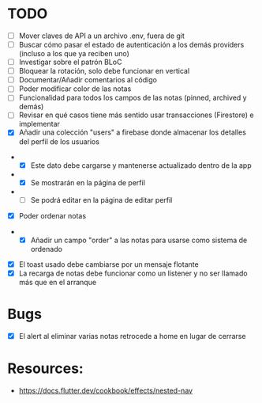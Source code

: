 # TODO
- [ ] Mover claves de API a un archivo .env, fuera de git
- [ ] Buscar cómo pasar el estado de autenticación a los demás providers (incluso a los que ya reciben uno)
- [ ] Investigar sobre el patrón BLoC
- [ ] Bloquear la rotación, solo debe funcionar en vertical
- [ ] Documentar/Añadir comentarios al código
- [ ] Poder modificar color de las notas
- [ ] Funcionalidad para todos los campos de las notas (pinned, archived y demás)
- [ ] Revisar en qué casos tiene más sentido usar transacciones (Firestore) e implementar
- [x] Añadir una colección "users" a firebase donde almacenar los detalles del perfil de los usuarios
- - [x] Este dato debe cargarse y mantenerse actualizado dentro de la app
- - [x] Se mostrarán en la página de perfil
- - [ ] Se podrá editar en la página de editar perfil
- [x] Poder ordenar notas
- - [x] Añadir un campo "order" a las notas para usarse como sistema de ordenado
- [x] El toast usado debe cambiarse por un mensaje flotante
- [x] La recarga de notas debe funcionar como un listener y no ser llamado más que en el arranque

# Bugs
- [x] El alert al eliminar varias notas retrocede a home en lugar de cerrarse

# Resources:
- https://docs.flutter.dev/cookbook/effects/nested-nav